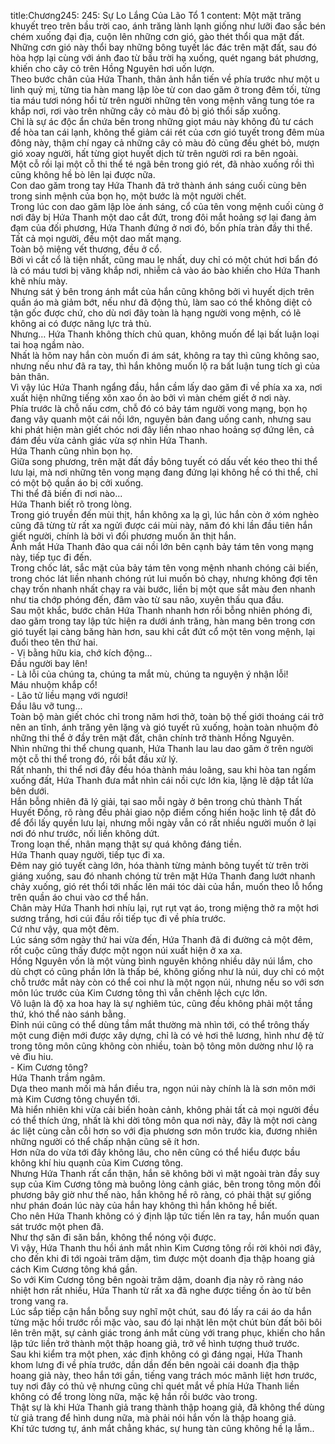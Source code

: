 title:Chương245: 245: Sự Lo Lắng Của Lão Tổ 1
content:
Một mặt trăng khuyết treo trên bầu trời cao, ánh trăng lành lạnh giống như lưỡi đao sắc bén chém xuống đại địa, cuộn lên những cơn gió, gào thét thổi qua mặt đất.<br>Những cơn gió này thổi bay những bông tuyết lác đác trên mặt đất, sau đó hòa hợp lại cùng với ánh đao từ bầu trời hạ xuống, quét ngang bát phương, khiến cho cây cỏ trên Hồng Nguyên hơi uốn lượn.<br>Theo bước chân của Hứa Thanh, thân ảnh hắn tiến về phía trước như một u linh quỷ mị, từng tia hàn mang lập lòe từ con dao găm ở trong đêm tối, từng tia máu tươi nóng hổi từ trên người những tên vong mệnh văng tung tóe ra khắp nơi, rơi vào trên những cây cỏ màu đỏ bị gió thổi sấp xuống.<br>Chỉ là sự ác độc ẩn chứa bên trong những giọt máu này không đủ tư cách để hòa tan cái lạnh, không thể giảm cái rét của cơn gió tuyết trong đêm mùa đông này, thậm chí ngay cả những cây cỏ màu đỏ cũng đều ghét bỏ, mượn gió xoay người, hất từng giọt huyết dịch từ trên người rơi ra bên ngoài.<br>Một cỗ rồi lại một cỗ thi thể té ngã bên trong gió rét, đã nhào xuống rồi thì cũng không hề bò lên lại được nữa.<br>Con dao găm trong tay Hứa Thanh đã trở thành ánh sáng cuối cùng bên trong sinh mệnh của bọn họ, một bước là một người chết.<br>Trong lúc con dao găm lập lòe ánh sáng, cổ của tên vong mệnh cuối cùng ở nơi đây bị Hứa Thanh một dao cắt đứt, trong đôi mắt hoảng sợ lại đang ảm đạm của đối phương, Hứa Thanh đứng ở nơi đó, bốn phía tràn đầy thi thể.<br>Tất cả mọi người, đều một dao mất mạng.<br>Toàn bộ miệng vết thương, đều ở cổ.<br>Bởi vì cắt cổ là tiện nhất, cũng mau lẹ nhất, duy chỉ có một chút hơi bẩn đó là có máu tươi bị văng khắp nơi, nhiễm cả vào áo bào khiến cho Hứa Thanh khẽ nhíu mày.<br>Nhưng sát ý bên trong ánh mắt của hắn cũng không bởi vì huyết dịch trên quần áo mà giảm bớt, nếu như đã động thủ, làm sao có thể không diệt cỏ tận gốc được chứ, cho dù nơi đây toàn là hạng người vong mệnh, có lẽ không ai có được năng lực trả thù.<br>Nhưng… Hứa Thanh không thích chủ quan, không muốn để lại bất luận loại tai hoạ ngầm nào.<br>Nhất là hôm nay hắn còn muốn đi ám sát, không ra tay thì cũng không sao, nhưng nếu như đã ra tay, thì hắn không muốn lộ ra bất luận tung tích gì của bản thân.<br>Vì vậy lúc Hứa Thanh ngẩng đầu, hắn cầm lấy dao găm đi về phía xa xa, nơi xuất hiện những tiếng xôn xao ồn ào bởi vì màn chém giết ở nơi này.<br>Phía trước là chỗ nấu cơm, chỗ đó có bảy tám người vong mạng, bọn họ đang vây quanh một cái nồi lớn, nguyên bản đang uống canh, nhưng sau khi phát hiện màn giết chóc nơi đây liền nhao nhao hoảng sợ đứng lên, cả đám đều vừa cảnh giác vừa sợ nhìn Hứa Thanh.<br>Hứa Thanh cũng nhìn bọn họ.<br>Giữa song phương, trên mặt đất đầy bông tuyết có dấu vết kéo theo thi thể lưu lại, mà nơi những tên vong mạng đang đứng lại không hề có thi thể, chỉ có một bộ quần áo bị cởi xuống.<br>Thi thể đã biến đi nơi nào...<br>Hứa Thanh biết rõ trong lòng.<br>Trong gió truyền đến mùi thịt, hắn không xa lạ gì, lúc hắn còn ở xóm nghèo cũng đã từng từ rất xa ngửi được cái mùi này, năm đó khi lần đầu tiên hắn giết người, chính là bởi vì đối phương muốn ăn thịt hắn.<br>Ánh mắt Hứa Thanh đảo qua cái nồi lớn bên cạnh bảy tám tên vong mạng này, tiếp tục đi đến.<br>Trong chốc lát, sắc mặt của bảy tám tên vong mệnh nhanh chóng cải biến, trong chóc lát liền nhanh chóng rút lui muốn bỏ chạy, nhưng không đợi tên chạy trốn nhanh nhất chạy ra vài bước, liền bị một que sắt màu đen nhanh như tia chớp phóng đến, đâm vào từ sau não, xuyên thấu qua đầu.<br>Sau một khắc, bước chân Hứa Thanh nhanh hơn rồi bỗng nhiên phóng đi, dao găm trong tay lập tức hiện ra dưới ánh trăng, hàn mang bên trong cơn gió tuyết lại càng băng hàn hơn, sau khi cắt đứt cổ một tên vong mệnh, lại đuổi theo tên thứ hai.<br>- Vị bằng hữu kia, chớ kích động...<br>Đầu người bay lên!<br>- Là lỗi của chúng ta, chúng ta mắt mù, chúng ta nguyện ý nhận lỗi!<br>Máu nhuộm khắp cổ!<br>- Lão tử liều mạng với ngươi!<br>Đầu lâu vỡ tung…<br>Toàn bộ màn giết chóc chỉ trong năm hơi thở, toàn bộ thế giới thoáng cái trở nên an tĩnh, ánh trăng yên lặng và gió tuyết rũ xuống, hoàn toàn nhuộm đỏ những thi thể ở đầy trên mặt đất, chân chính trở thành Hồng Nguyên.<br>Nhìn những thi thể chung quanh, Hứa Thanh lau lau dao găm ở trên người một cỗ thi thể trong đó, rồi bắt đầu xử lý.<br>Rất nhanh, thi thể nơi đây đều hóa thành máu loãng, sau khi hòa tan ngấm xuống đất, Hứa Thanh đưa mắt nhìn cái nồi cực lớn kia, lặng lẽ dập tắt lửa bên dưới.<br>Hắn bỗng nhiên đã lý giải, tại sao mỗi ngày ở bên trong chủ thành Thất Huyết Đồng, rõ ràng đều phải giao nộp điểm cống hiến hoặc linh tệ đắt đỏ để đổi lấy quyền lưu lại, nhưng mỗi ngày vẫn có rất nhiều người muốn ở lại nơi đó như trước, nối liền không dứt.<br>Trong loạn thế, nhân mạng thật sự quá không đáng tiền.<br>Hứa Thanh quay người, tiếp tục đi xa.<br>Đêm nay gió tuyết càng lớn, hóa thành từng mảnh bông tuyết từ trên trời giáng xuống, sau đó nhanh chóng từ trên mặt Hứa Thanh đang lướt nhanh chảy xuống, gió rét thổi tới nhấc lên mái tóc dài của hắn, muốn theo lỗ hổng trên quần áo chui vào cơ thể hắn.<br>Chân mày Hứa Thanh hơi nhíu lại, rụt rụt vạt áo, trong miệng thở ra một hơi sương trắng, hơi cúi đầu rồi tiếp tục đi về phía trước.<br>Cứ như vậy, qua một đêm.<br>Lúc sáng sớm ngày thứ hai vừa đến, Hứa Thanh đã đi đường cả một đêm, rốt cuộc cũng thấy được một ngọn núi xuất hiện ở xa xa.<br>Hồng Nguyên vốn là một vùng bình nguyên không nhiều dãy núi lắm, cho dù chợt có cũng phần lớn là thấp bé, không giống như là núi, duy chỉ có một chỗ trước mắt này còn có thể coi như là một ngọn núi, nhưng nếu so với sơn môn lúc trước của Kim Cương tông thì vẫn chênh lệch cực lớn.<br>Vô luận là độ xa hoa hay là sự nghiêm túc, cũng đều không phải một tầng thứ, khó thể nào sánh bằng.<br>Đỉnh núi cũng có thể dùng tầm mắt thường mà nhìn tới, có thể trông thấy một cung điện mới được xây dựng, chỉ là có vẻ hơi thê lương, hình như đệ tử trong tông môn cũng không còn nhiều, toàn bộ tông môn dường như lộ ra vẻ đìu hiu.<br>- Kim Cương tông?<br>Hứa Thanh trầm ngâm.<br>Dựa theo manh mối mà hắn điều tra, ngọn núi này chính là là sơn môn mới mà Kim Cương tông chuyển tới.<br>Mà hiển nhiên khi vừa cải biến hoàn cảnh, không phải tất cả mọi người đều có thể thích ứng, nhất là khi dời tông môn qua nơi này, đây là một nơi càng ác liệt cùng cằn cỗi hơn so với địa phương sơn môn trước kia, đương nhiên những người có thể chấp nhận cũng sẽ ít hơn.<br>Hơn nữa do vừa tới đây không lâu, cho nên cũng có thể hiểu được bầu không khí hiu quạnh của Kim Cương tông.<br>Nhưng Hứa Thanh rất cẩn thận, hắn sẽ không bởi vì mặt ngoài tràn đầy suy sụp của Kim Cương tông mà buông lỏng cảnh giác, bên trong tông môn đối phương bây giờ như thế nào, hắn không hề rõ ràng, có phải thật sự giống như phán đoán lúc này của hắn hay không thì hắn không hề biết.<br>Cho nên Hứa Thanh không có ý định lập tức tiến lên ra tay, hắn muốn quan sát trước một phen đã.<br>Như thợ săn đi săn bắn, không thể nóng vội được.<br>Vì vậy, Hứa Thanh thu hồi ánh mắt nhìn Kim Cương tông rồi rời khỏi nơi đây, cho đến khi đi tới ngoài trăm dặm, tìm được một doanh địa thập hoang giả cách Kim Cương tông khá gần.<br>So với Kim Cương tông bên ngoài trăm dặm, doanh địa này rõ ràng náo nhiệt hơn rất nhiều, Hứa Thanh từ rất xa đã nghe được tiếng ồn ào từ bên trong vang ra.<br>Lúc sắp tiếp cận hắn bỗng suy nghĩ một chút, sau đó lấy ra cái áo da hắn từng mặc hồi trước rồi mặc vào, sau đó lại nhặt lên một chút bùn đất bôi bôi lên trên mặt, sự cảnh giác trong ánh mắt cùng với trang phục, khiến cho hắn lập tức liền trở thành một thập hoang giả, trở về hình tượng thuở trước.<br>Sau khi kiểm tra một phen, xác định không có gì đáng ngại, Hứa Thanh khom lưng đi về phía trước, dần dần đến bên ngoài cái doanh địa thập hoang giả này, theo hắn tới gần, tiếng vang trách móc mãnh liệt hơn trước, tuy nơi đây có thủ vệ nhưng cũng chỉ quét mắt về phía Hứa Thanh liền không có để trong lòng nữa, mặc kệ hắn rồi bước vào trong.<br>Thật sự là khi Hứa Thanh giả trang thành thập hoang giả, đã không thể dùng từ giả trang để hình dung nữa, mà phải nói hắn vốn là thập hoang giả.<br>Khí tức tương tự, ánh mắt chẳng khác, sự hung tàn cũng không hề lạ lẫm..<br>